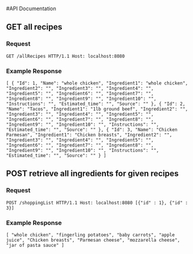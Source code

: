 #API Documentation

## GET all recipes
### Request
`GET /allRecipes HTTP/1.1
Host: localhost:8080`

### Example Response
`[
    {
        "Id": 1,
        "Name": "whole chicken",
        "Ingredient1": "whole chicken",
        "Ingredient2": "",
        "Ingredient3": "",
        "Ingredient4": "",
        "Ingredient5": "",
        "Ingredient6": "",
        "Ingredient7": "",
        "Ingredient8": "",
        "Ingredient9": "",
        "Ingredient10": "",
        "Instructions": "",
        "Estimated_time": "",
        "Source": ""
    },
    {
        "Id": 2,
        "Name": "Tacos",
        "Ingredient1": "1lb ground beef",
        "Ingredient2": "",
        "Ingredient3": "",
        "Ingredient4": "",
        "Ingredient5": "",
        "Ingredient6": "",
        "Ingredient7": "",
        "Ingredient8": "",
        "Ingredient9": "",
        "Ingredient10": "",
        "Instructions": "",
        "Estimated_time": "",
        "Source": ""
    },
    {
        "Id": 3,
        "Name": "Chicken Parmesan",
        "Ingredient1": "Chicken breasts",
        "Ingredient2": "",
        "Ingredient3": "",
        "Ingredient4": "",
        "Ingredient5": "",
        "Ingredient6": "",
        "Ingredient7": "",
        "Ingredient8": "",
        "Ingredient9": "",
        "Ingredient10": "",
        "Instructions": "",
        "Estimated_time": "",
        "Source": ""
    }
]`

## POST retrieve all ingredients for given recipes
### Request
`POST /shoppingList HTTP/1.1
Host: localhost:8080
[{"id" : 1},
{"id" : 3}]`

### Example Response
`[
    "whole chicken",
    "fingerling potatoes",
    "baby carrots",
    "apple juice",
    "Chicken breasts",
    "Parmesan cheese",
    "mozzarella cheese",
    "jar of pasta sauce"
]`
